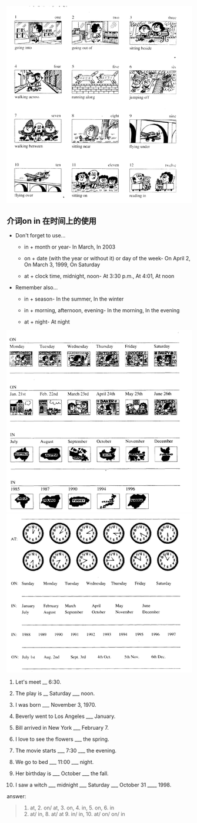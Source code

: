 <img src="./preposition.jpg"/>


## 介词on in 在时间上的使用
* Don't forget to use...
    * in + month or year- In March, In 2003

    * on + date (with the year or without it) or day of the week- On April 2, On March 3, 1999, On Saturday

    * at + clock time, midnight, noon- At 3:30 p.m., At 4:01, At noon

* Remember also...

    * in + season- In the summer, In the winter

    * in + morning, afternoon, evening- In the morning, In the evening

    * at + night- At night


<img src="./preposition.png"/>
<br />
<img src="./preposition1.jpg" />

1. Let's meet __ 6:30.

2. The play is __ Saturday ___ noon.

3. I was born  ___ November 3, 1970.

4. Beverly went to Los Angeles ___ January.

5. Bill arrived in New York ___ February 7.

6. I love to see the flowers ___ the spring.

7. The movie starts ___ 7:30  ___ the evening.

8. We go to bed ___ 11:00 ___  night.

9. Her birthday is ___ October ___ the fall.

10. I saw a witch ___ midnight  ___ Saturday ___ October 31 ____ 1998.

answer:
> 1. at, 2. on/ at, 3. on, 4. in, 5. on, 6. in
> 2. at/ in, 8. at/ at 9. in/ in, 10. at/ on/ on/ in
